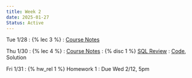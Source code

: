```yaml
---
title: Week 2
date: 2025-01-27
Status: Active
---
```


Tue 1/28
: {% lec 3 %}
  : [Course Notes](https://data101.org/notes/2-relational_algebra/primitives.html)

Thu 1/30
: {% lec 4 %}
  : [Course Notes](https://data101.org/notes/1-SQL/CTEs.html)
: {% disc 1 %} [SQL Review](https://drive.google.com/file/d/1pzkG9Ib9ZaSl8wVW2e7COZNZ8lN5ZD4J/view?usp=sharing)
  : [Code](http://data101.datahub.berkeley.edu/hub/user-redirect/git-pull?repo=https%3A%2F%2Fgithub.com%2Fcal-data-eng%2Fsp25-materials&urlpath=tree%2Fsp25-materials%2Fdisc%2Fdisc01%2Fdisc01.ipynb&branch=main), Solution

Fri 1/31
: {% hw_rel 1 %} Homework 1
  : Due Wed 2/12, 5pm

<!--
Thu 8/29
: {% lec 1 %}
  : [Pre-Semester Form](https://docs.google.com/forms/d/e/1FAIpQLSdalE7Mi5AIidLUFjJMU-BoQhcGrucIZPcIiQHKAzdkcoIU6Q/viewform)
: {% disc 1 %} [SQL Review](https://drive.google.com/file/d/1t3Ob8P2QRz3zSmkJdwbh6pVDrOuqm8tV/view?usp=sharing)
  : [Solution](https://drive.google.com/file/d/1V-JpFmOymMaozOeErNO4uS8zOw-DPV8J/view?usp=sharing), [Code](https://data101.datahub.berkeley.edu/hub/user-redirect/git-pull?repo=https%3A%2F%2Fgithub.com%2Fcal-data-eng%2Ffa24-materials&urlpath=lab%2Ftree%2Ffa24-materials%2Fdisc%2Fdisc01%2Fdisc01.ipynb&branch=main){:target="\_blank"}

Friday 8/30
: {% proj_rel 0 %} [SQL Review](https://data101.datahub.berkeley.edu/hub/user-redirect/git-pull?repo=https%3A%2F%2Fgithub.com%2Fcal-data-eng%2Ffa24-materials&urlpath=lab%2Ftree%2Ffa24-materials%2Fproj%2Fproj0%2Fproj0.ipynb&branch=main)
  : Due <del>Wed 9/4</del> Thu 9/5, 5pm
  <br/>[Notes](https://data101.org/notes/1-SQL/)
-->
